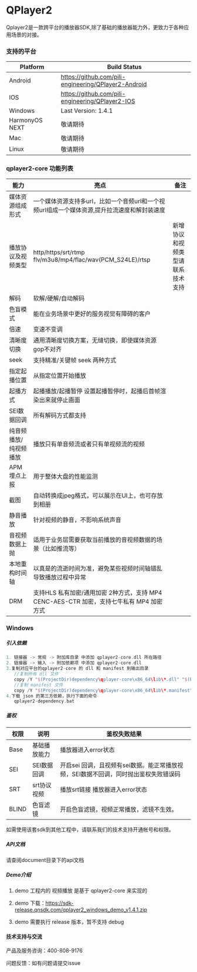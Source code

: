 # QPlayer2

Qplayer2是一款跨平台的播放器SDK,除了基础的播放器能力外，更致力于各种应用场景的对接。

### 支持的平台

 Platform | Build Status
 -------- | ------------
 Android | https://github.com/pili-engineering/QPlayer2-Android 
 IOS | https://github.com/pili-engineering/QPlayer2-IOS
 Windows | Last Version: 1.4.1
 HarmonyOS NEXT| 敬请期待
 Mac | 敬请期待 
 Linux | 敬请期待 
### qplayer2-core 功能列表

| 能力                  | 亮点                                                         | 备注                             |
| --------------------- | ------------------------------------------------------------ | -------------------------------- |
| 媒体资源组成形式      | 一个媒体资源支持多url，比如一个音频url和一个视频url组成一个媒体资源,提升拉流速度和解封装速度 |                                  |
| 播放协议及视频类型    | http/https/srt/rtmp flv/m3u8/mp4/flac/wav(PCM_S24LE)/rtsp         | 新增协议和视频类型请联系技术支持 |
| 解码                  | 软解/硬解/自动解码                                           |                                  |
| 色盲模式              | 能在业务场景中更好的服务视觉有障碍的客户                     |                                  |
| 倍速                  | 变速不变调                                                   |                                  |
| 清晰度切换            | 通用清晰度切换方案，无缝切换，即使媒体资源gop不对齐          |                                  |
| seek                  | 支持精准/关键帧 seek 两种方式                                |                                  |
| 指定起播位置          | 从指定位置开始播放                                           |                                  |
| 起播方式              | 起播播放/起播暂停 设置起播暂停时，起播后首帧渲染出来就停止画面 |                                  |
| SEI数据回调           | 所有解码方式都支持                                           |                                  |
| 纯音频播放/纯视频播放 | 播放只有单音频流或者只有单视频流的视频                       |                                  |
| APM埋点上报           | 用于整体大盘的性能监测                                       |                                  |
| 截图                  | 自动转换成jpeg格式，可以展示在UI上，也可存放到相册           |                                  |
| 静音播放              | 针对视频的静音，不影响系统声音                               |                                  |
| 音视频数据上抛              | 适用于业务层需要获取当前播放的音视频数据的场景（比如推流等）                              |                                  |
| 本地重构时间轴              | 以真是的流逝时间为准，避免某些视频时间轴错乱导致播放过程中异常                              |                                  |
| DRM  | 支持HLS 私有加密/通用加密 2种方式，支持 MP4 CENC-AES-CTR 加密，支持七牛私有 MP4 加密方式                          |                                  |




### Windows

##### 引入依赖

```groovy
1. 链接器 -> 常规 -> 附加库目录 中添加 qplayer2-core.dll 所在路径
2. 链接器 -> 输入 -> 附加依赖项 中添加 qplayer2-core.dll
3.复制对应平台的qplayer2-core 的 dll 和 manifest 到输出目录
   //复制所有 dll 文件
   copy /Y "$(ProjectDir)dependency\qplayer-core\x86_64\lib\*.dll" "$(ProjectDir)out\$(Platform)\$(Configuration)\bin\" 
   //复制 manifest 文件
   copy /Y "$(ProjectDir)dependency\qplayer-core\x86_64\lib\*.manifest" "$(ProjectDir)out\$(Platform)\$(Configuration)\bin\" 
4.下载 json 的第三方依赖，执行下面的命令
   qplayer2-dependency.bat
```



##### 鉴权

| 权限  | 说明         | 鉴权失败结果                                                 |
| ----- | ------------ | ------------------------------------------------------------ |
| Base  | 基础播放能力 | 播放器进入error状态                                          |
| SEI   | SEI数据回调  | 开启sei 回调，且视频有sei数据。能正常播放视频，SEI数据不回调，同时抛出鉴权失败错误码 |
| SRT   | srt协议视频  | 播放srt链接 播放器进入error状态                              |
| BLIND | 色盲滤镜     | 开启色盲滤镜，视频正常播放，滤镜不生效。                     |

如需使用该套sdk到其他工程中，请联系我们的技术支持开通帐号和权限。




##### API文档

请查阅document目录下的api文档



##### Demo介绍

1. demo 工程内的 视频播放 是基于 qplayer2-core 来实现的

2. demo 下载：https://sdk-release.qnsdk.com/qplayer2_windows_demo_v1.4.1.zip

3. demo 需要执行 release 版本，暂不支持 debug
   

#### 技术支持与交流

产品及服务咨询：400-808-9176

问题反馈：如有问题请提交issue
